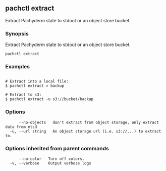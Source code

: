 ## pachctl extract

Extract Pachyderm state to stdout or an object store bucket.

### Synopsis


Extract Pachyderm state to stdout or an object store bucket.

```
pachctl extract
```

### Examples

```

# Extract into a local file:
$ pachctl extract > backup

# Extract to s3:
$ pachctl extract -u s3://bucket/backup
```

### Options

```
      --no-objects   don't extract from object storage, only extract data from etcd
  -u, --url string   An object storage url (i.e. s3://...) to extract to.
```

### Options inherited from parent commands

```
      --no-color   Turn off colors.
  -v, --verbose    Output verbose logs
```

